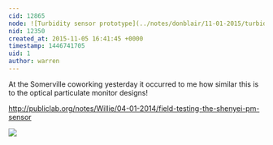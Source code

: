 ```yaml
---
cid: 12865
node: ![Turbidity sensor prototype](../notes/donblair/11-01-2015/turbidity-sensor-prototype)
nid: 12350
created_at: 2015-11-05 16:41:45 +0000
timestamp: 1446741705
uid: 1
author: warren
---
```


At the Somerville coworking yesterday it occurred to me how similar this is to the optical particulate monitor designs!

http://publiclab.org/notes/Willie/04-01-2014/field-testing-the-shenyei-pm-sensor

![](https://i.publiclab.org/system/images/photos/000/003/989/medium/ShinyeiPPD42NS_Insides_Labeled_600.jpg)
